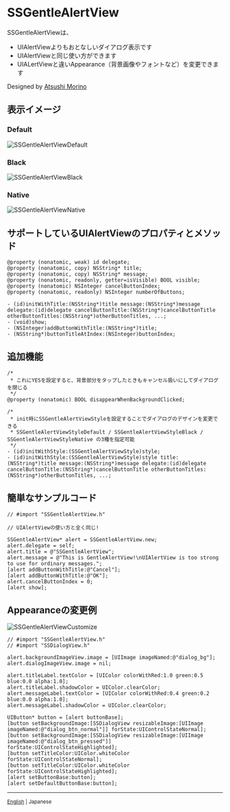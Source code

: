 # SSGentleAlertView

SSGentleAlertViewは、

* UIAlertViewよりもおとなしいダイアログ表示です
* UIAlertViewと同じ使い方ができます
* UIALertViewと違いAppearance（背景画像やフォントなど）を変更できます

Designed by [Atsushi Morino](https://twitter.com/limonomori)

## 表示イメージ

### Default

![SSGentleAlertViewDefault](http://dl.dropbox.com/u/10351676/images/SSGentleAlertViewDefault.png)

### Black

![SSGentleAlertViewBlack](http://dl.dropbox.com/u/10351676/images/SSGentleAlertViewBlack.png)

### Native

![SSGentleAlertViewNative](http://dl.dropbox.com/u/10351676/images/SSGentleAlertViewNative.png)

## サポートしているUIAlertViewのプロパティとメソッド

``` objc
@property (nonatomic, weak) id delegate;
@property (nonatomic, copy) NSString* title;
@property (nonatomic, copy) NSString* message;
@property (nonatomic, readonly, getter=isVisible) BOOL visible;
@property (nonatomic) NSInteger cancelButtonIndex;
@property (nonatomic, readonly) NSInteger numberOfButtons;

- (id)initWithTitle:(NSString*)title message:(NSString*)message delegate:(id)delegate cancelButtonTitle:(NSString*)cancelButtonTitle otherButtonTitles:(NSString*)otherButtonTitles, ...;
- (void)show;
- (NSInteger)addButtonWithTitle:(NSString*)title;
- (NSString*)buttonTitleAtIndex:(NSInteger)buttonIndex;
```

## 追加機能

``` objc
/*
 * これにYESを設定すると、背景部分をタップしたときもキャンセル扱いにしてダイアログを閉じる
 */
@property (nonatomic) BOOL disappearWhenBackgroundClicked;

/*
 * init時にSSGentleAlertViewStyleを設定することでダイアログのデザインを変更できる
 * SSGentleAlertViewStyleDefault / SSGentleAlertViewStyleBlack / SSGentleAlertViewStyleNative の3種を指定可能
 */
- (id)initWithStyle:(SSGentleAlertViewStyle)style;
- (id)initWithStyle:(SSGentleAlertViewStyle)style title:(NSString*)title message:(NSString*)message delegate:(id)delegate cancelButtonTitle:(NSString*)cancelButtonTitle otherButtonTitles:(NSString*)otherButtonTitles, ...;
```

## 簡単なサンプルコード 

``` objc
// #import "SSGentleAlertView.h"

// UIAlertViewの使い方と全く同じ!

SSGentleAlertView* alert = SSGentleAlertView.new;
alert.delegate = self;
alert.title = @"SSGentleAlertView";
alert.message = @"This is GentleAlertView!\nUIAlertView is too strong to use for ordinary messages.";
[alert addButtonWithTitle:@"Cancel"];
[alert addButtonWithTitle:@"OK"];
alert.cancelButtonIndex = 0;
[alert show];
```

## Appearanceの変更例

![SSGentleAlertViewCustomize](http://dl.dropbox.com/u/10351676/images/SSGentleAlertViewCustomize.png)

``` objc
// #import "SSGentleAlertView.h"
// #import "SSDialogView.h"

alert.backgroundImageView.image = [UIImage imageNamed:@"dialog_bg"];
alert.dialogImageView.image = nil;

alert.titleLabel.textColor = [UIColor colorWithRed:1.0 green:0.5 blue:0.0 alpha:1.0];
alert.titleLabel.shadowColor = UIColor.clearColor;
alert.messageLabel.textColor = [UIColor colorWithRed:0.4 green:0.2 blue:0.0 alpha:1.0];
alert.messageLabel.shadowColor = UIColor.clearColor;

UIButton* button = [alert buttonBase];
[button setBackgroundImage:[SSDialogView resizableImage:[UIImage imageNamed:@"dialog_btn_normal"]] forState:UIControlStateNormal];
[button setBackgroundImage:[SSDialogView resizableImage:[UIImage imageNamed:@"dialog_btn_pressed"]] forState:UIControlStateHighlighted];
[button setTitleColor:UIColor.whiteColor forState:UIControlStateNormal];
[button setTitleColor:UIColor.whiteColor forState:UIControlStateHighlighted];
[alert setButtonBase:button];
[alert setDefaultButtonBase:button];
```

-----

<small aligin='right'>[English](README.md) | Japanese</small>
